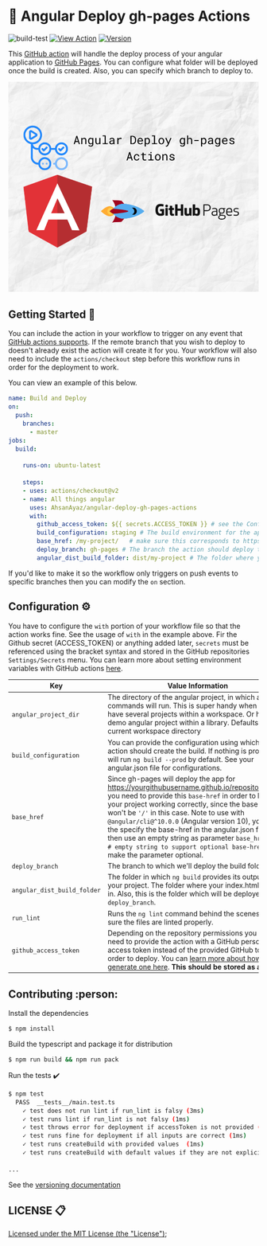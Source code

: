 # :rocket: Angular Deploy gh-pages Actions

![build-test](https://github.com/AhsanAyaz/angular-deploy-gh-pages-actions/workflows/build-test/badge.svg) [![View Action](https://img.shields.io/badge/action-marketplace-blue.svg?logo=github&color=orange)](https://github.com/marketplace/actions/angular-deploy-gh-pages-actions/) [![Version](https://img.shields.io/github/v/release/AhsanAyaz/angular-deploy-gh-pages-actions.svg?logo=github)](https://github.com/AhsanAyaz/angular-deploy-gh-pages-actions/releases)

This [GitHub action](https://github.com/features/actions) will handle the deploy process of your angular application to [GitHub Pages](https://pages.github.com/). You can configure what folder will be deployed once the build is created. Also, you can specify which branch to deploy to.

![image](assets/github-actions.png)

## Getting Started :muscle:

You can include the action in your workflow to trigger on any event that [GitHub actions supports](https://help.github.com/en/articles/events-that-trigger-workflows). If the remote branch that you wish to deploy to doesn't already exist the action will create it for you. Your workflow will also need to include the `actions/checkout` step before this workflow runs in order for the deployment to work.

You can view an example of this below.

```yml
name: Build and Deploy
on:
  push:
    branches:
      - master
jobs:
  build:

    runs-on: ubuntu-latest

    steps:
    - uses: actions/checkout@v2
    - name: All things angular
      uses: AhsanAyaz/angular-deploy-gh-pages-actions
      with:
        github_access_token: ${{ secrets.ACCESS_TOKEN }} # see the Configuration section for how you can create secrets
        build_configuration: staging # The build environment for the app. please look configurations in your angular.json
        base_href: /my-project/   # make sure this corresponds to https://<your_username>.github.io/<base_href>/
        deploy_branch: gh-pages # The branch the action should deploy to.
        angular_dist_build_folder: dist/my-project # The folder where your project is supposed to be after running ng build by the action.
```

If you'd like to make it so the workflow only triggers on push events to specific branches then you can modify the `on` section.


## Configuration ⚙️

You have to configure the `with` portion of your workflow file so that the action works fine. See the usage of `with` in the example above. Fir the Github secret (ACCESS_TOKEN) or anything added later, `secrets` must be referenced using the bracket syntax and stored in the GitHub repositories `Settings/Secrets` menu. You can learn more about setting environment variables with GitHub actions [here](https://help.github.com/en/articles/workflow-syntax-for-github-actions#jobsjob_idstepsenv).

| Key            | Value Information                                                                                                                                                                                                                                                                                                                                                                                                                                              | Type             | Required | Default |
| -------------- | -------------------------------------------------------------------------------------------------------------------------------------------------------------------------------------------------------------------------------------------------------------------------------------------------------------------------------------------------------------------------------------------------------------------------------------------------------------- | ---------------- | -------- | -------- |
| `angular_project_dir`          | The directory of the angular project, in which all the commands will run. This is super handy when you have several projects within a workspace. Or have a demo angular project within a library. Defaults to current workspace directory                                                                                                                                                            | `with`           | **Yes**  |  "./"  |
| `build_configuration`          | You can provide the configuration using which the action should create the build. If nothing is provided, it will run `ng build --prod` by default. See your angular.json file for configurations.                                                                                                                                                            | `with`           | **Yes**  |  "production"  |
| `base_href`          | Since gh-pages will deploy the app for https://yourgithubusername.github.io/repositoryname/, you need to provide this `base-href` in order to have your project working correctly, since the base-href won't be `'/'` in this case. Note to use with `@angular/cli@^10.0.0` (Angular version 10), you need the specify the base-href in the angular.json file and then use an empty string as parameter `base_href: '' # empty string to support optional base-href` to make the parameter optional.                                                                                                                                                            | `with`           | **No**  | "/" |
| `deploy_branch`          | The branch to which we'll deploy the build folder.                                                                                                                                                            | `with`           | **No**  | "gh-pages" |
| `angular_dist_build_folder`          | The folder in which `ng build` provides its output for your project. The folder where your index.html resides in. Also, this is the folder which will be deployed to the `deploy_branch`.                                                                                                                                                             | `with`           | **No**  | "dist" |
| `run_lint`          | Runs the `ng lint` command behind the scenes to make sure the files are linted properly.                                                                                                                                                             | `with`           | **No**  | "false" |
| `github_access_token` | Depending on the repository permissions you may need to provide the action with a GitHub personal access token instead of the provided GitHub token in order to deploy. You can [learn more about how to generate one here](https://help.github.com/en/articles/creating-a-personal-access-token-for-the-command-line). **This should be stored as a secret**.                                                                                                 | `secrets / with` | **Yes**  |

## Contributing :person:

Install the dependencies
```bash
$ npm install
```

Build the typescript and package it for distribution
```bash
$ npm run build && npm run pack
```

Run the tests :heavy_check_mark:
```bash
$ npm test
  PASS  __tests__/main.test.ts
    ✓ test does not run lint if run_lint is falsy (3ms)
    ✓ test runs lint if run_lint is not falsy (1ms)
    ✓ test throws error for deployment if accessToken is not provided (17ms)
    ✓ test runs fine for deployment if all inputs are correct (1ms)
    ✓ test runs createBuild with provided values  (1ms)
    ✓ test runs createBuild with default values if they are not explicitly provided

...
```


See the [versioning documentation](https://github.com/actions/toolkit/blob/master/docs/action-versioning.md)

## LICENSE 📋
[Licensed under the MIT License (the "License")](./LICENSE);